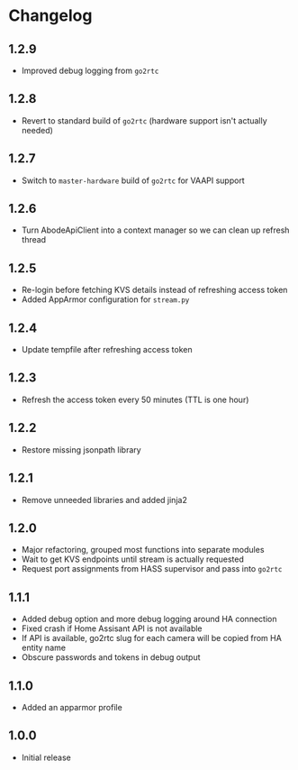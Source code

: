 # Changelog

## 1.2.9

- Improved debug logging from `go2rtc`

## 1.2.8

- Revert to standard build of `go2rtc` (hardware support isn't actually needed)

## 1.2.7

- Switch to `master-hardware` build of `go2rtc` for VAAPI support

## 1.2.6

- Turn AbodeApiClient into a context manager so we can clean up refresh thread

## 1.2.5

- Re-login before fetching KVS details instead of refreshing access token
- Added AppArmor configuration for `stream.py`

## 1.2.4

- Update tempfile after refreshing access token

## 1.2.3

- Refresh the access token every 50 minutes (TTL is one hour)

## 1.2.2

- Restore missing jsonpath library

## 1.2.1

- Remove unneeded libraries and added jinja2

## 1.2.0

- Major refactoring, grouped most functions into separate modules
- Wait to get KVS endpoints until stream is actually requested
- Request port assignments from HASS supervisor and pass into `go2rtc`

## 1.1.1

- Added debug option and more debug logging around HA connection
- Fixed crash if Home Assisant API is not available
- If API is available, go2rtc slug for each camera will be copied from HA entity name
- Obscure passwords and tokens in debug output

## 1.1.0

- Added an apparmor profile

## 1.0.0

- Initial release

